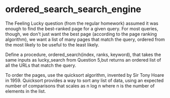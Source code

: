 # ordered_search_search_engine

The Feeling Lucky question (from the regular homework) assumed it was enough to find the best-ranked page for a given query. For most queries, though, we don't just want the best page (according to the page ranking algorithm), we want a list of many pages that match the query, ordered from the most likely to be useful to the least likely.

Define a procedure, ordered_search(index, ranks, keyword), that takes the same inputs as lucky_search from Question 5,but returns an ordered list of all the URLs that match the query.

To order the pages, use the quicksort algorithm, invented by Sir Tony Hoare in 1959. Quicksort provides a way to sort any list of data, using an expected number of comparisons that scales as n log n where n is the number of elements in the list.
